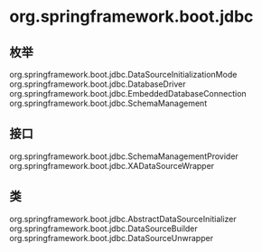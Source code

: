 # org.springframework.boot.jdbc

## 枚举

org.springframework.boot.jdbc.DataSourceInitializationMode
org.springframework.boot.jdbc.DatabaseDriver
org.springframework.boot.jdbc.EmbeddedDatabaseConnection
org.springframework.boot.jdbc.SchemaManagement

## 接口

org.springframework.boot.jdbc.SchemaManagementProvider
org.springframework.boot.jdbc.XADataSourceWrapper

## 类

org.springframework.boot.jdbc.AbstractDataSourceInitializer
org.springframework.boot.jdbc.DataSourceBuilder<T extends DataSource>
org.springframework.boot.jdbc.DataSourceUnwrapper




